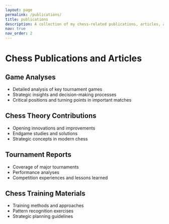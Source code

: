 ```yaml
---
layout: page
permalink: /publications/
title: publications
description: A collection of my chess-related publications, articles, and game analyses.
nav: true
nav_order: 2
---
```


# Chess Publications and Articles

## Game Analyses
- Detailed analysis of key tournament games
- Strategic insights and decision-making processes
- Critical positions and turning points in important matches

## Chess Theory Contributions
- Opening innovations and improvements
- Endgame studies and solutions
- Strategic concepts in modern chess

## Tournament Reports
- Coverage of major tournaments
- Performance analyses
- Competition experiences and lessons learned

## Chess Training Materials
- Training methods and approaches
- Pattern recognition exercises
- Strategic planning guidelines
